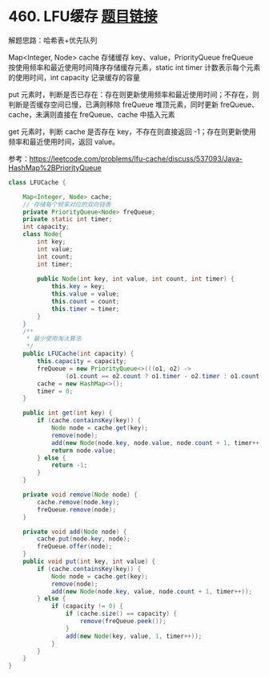 ﻿# 460. LFU缓存 [题目链接](https://leetcode-cn.com/problems/lfu-cache/)
解题思路：哈希表+优先队列

Map<Integer, Node> cache 存储缓存 key、value，PriorityQueue<Node> freQueue 按使用频率和最近使用时间降序存储缓存元素，static int timer 计数表示每个元素的使用时间，int capacity 记录缓存的容量

put 元素时，判断是否已存在：存在则更新使用频率和最近使用时间；不存在，则判断是否缓存空间已慢，已满则移除 freQueue 堆顶元素，同时更新 freQueue、cache，未满则直接在 freQueue、cache 中插入元素

get 元素时，判断 cache 是否存在 key，不存在则直接返回 -1；存在则更新使用频率和最近使用时间，返回 value。

参考：https://leetcode.com/problems/lfu-cache/discuss/537093/Java-HashMap%2BPriorityQueue

```java
class LFUCache {

    Map<Integer, Node> cache;
    // 存储每个频率对应的双向链表
    private PriorityQueue<Node> freQueue;
    private static int timer;
    int capacity;
    class Node{
        int key;
        int value;
        int count;
        int timer;
		
		public Node(int key, int value, int count, int timer) {
            this.key = key;
            this.value = value;
            this.count = count;
            this.timer = timer;
        }
    }
    /**
     * 最少使用淘汰算法
     */
    public LFUCache(int capacity) {
        this.capacity = capacity;
        freQueue = new PriorityQueue<>(((o1, o2) ->
                (o1.count == o2.count ? o1.timer - o2.timer : o1.count - o2.count)));
        cache = new HashMap<>();
        timer = 0;
    }

    public int get(int key) {
        if (cache.containsKey(key)) {
            Node node = cache.get(key);
            remove(node);
            add(new Node(node.key, node.value, node.count + 1, timer++));
            return node.value;
        } else {
            return -1;
        } 
    }

    private void remove(Node node) {
        cache.remove(node.key);
        freQueue.remove(node);
    }

    private void add(Node node) {
        cache.put(node.key, node);
        freQueue.offer(node);
    }
    public void put(int key, int value) {
        if (cache.containsKey(key)) {
            Node node = cache.get(key);
            remove(node);
            add(new Node(node.key, value, node.count + 1, timer++));
        } else {
            if (capacity != 0) {
                if (cache.size() == capacity) {
                    remove(freQueue.peek());
                }
                add(new Node(key, value, 1, timer++));
            }
        }                 
    }
}
```

